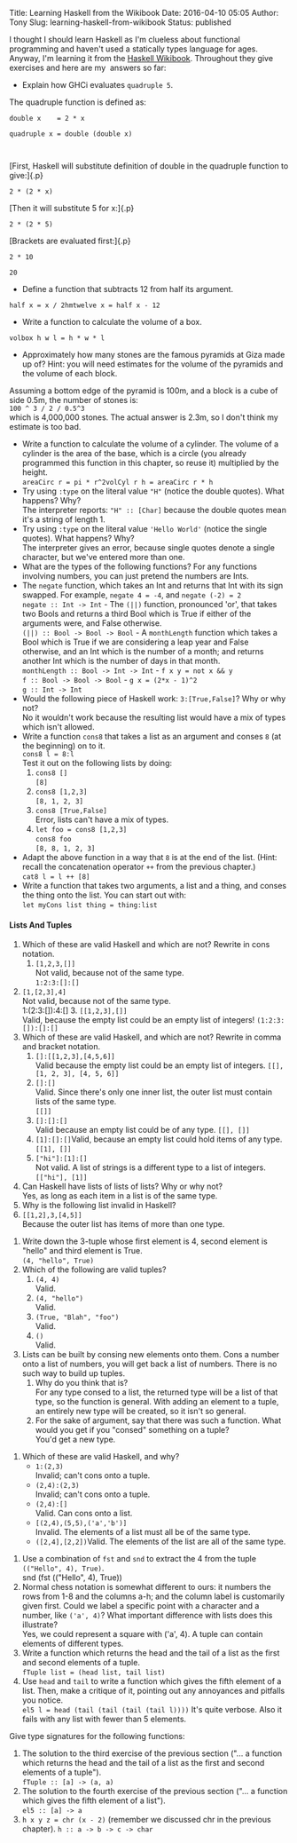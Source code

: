 Title: Learning Haskell from the Wikibook
Date: 2016-04-10 05:05
Author: Tony
Slug: learning-haskell-from-wikibook
Status: published

I thought I should learn Haskell as I'm clueless about functional programming and haven't used a statically types language for ages. Anyway, I'm learning it from the [Haskell Wikibook](https://en.wikibooks.org/wiki/Haskell). Throughout they give exercises and here are my  answers so far:  
  

-   Explain how GHCi evaluates `quadruple 5`.

The quadruple function is defined as:  
  

    double x    = 2 * x

    quadruple x = double (double x)

     

[First, Haskell will substitute definition of double in the quadruple function to give:]{.p}  

    2 * (2 * x)

[Then it will substitute 5 for x:]{.p}  

    2 * (2 * 5)

[Brackets are evaluated first:]{.p}  

    2 * 10

    20

  

-   Define a function that subtracts 12 from half its argument.

`half x = x / 2hmtwelve x = half x - 12`  
  

-   Write a function to calculate the volume of a box.  
     
   `volbox h w l = h * w * l`

<!-- -->

-   Approximately how many stones are the famous pyramids at Giza made up of? Hint: you will need estimates for the volume of the pyramids and the volume of each block.  
     
   Assuming a bottom edge of the pyramid is 100m, and a block is a cube of side 0.5m, the number of stones is:  
   `100 ^ 3 / 2 / 0.5^3`  
   which is 4,000,000 stones. The actual answer is 2.3m, so I don't think my estimate is too bad. 
-   Write a function to calculate the volume of a cylinder. The volume of a cylinder is the area of the base, which is a circle (you already programmed this function in this chapter, so reuse it) multiplied by the height.  
   `areaCirc r = pi * r^2volCyl r h = areaCirc r * h`
-   Try using `:type` on the literal value `"H"` (notice the double quotes). What happens? Why?  
   The interpreter reports: `"H" :: [Char]` because the double quotes mean it's a string of length 1.
-   Try using `:type` on the literal value `'Hello World'` (notice the single quotes). What happens? Why?  
   The interpreter gives an error, because single quotes denote a single character, but we've entered more than one. 
-   What are the types of the following functions? For any functions involving numbers, you can just pretend the numbers are Ints.  
   -   The `negate` function, which takes an Int and returns that Int with its sign swapped. For example, `negate 4 = -4`, and `negate (-2) = 2 `  
       `negate :: Int -> Int`
    -   The `(||)` function, pronounced 'or', that takes two Bools and returns a third Bool which is True if either of the arguments were, and False otherwise.  
       `(||) :: Bool -> Bool -> Bool`
    -   A `monthLength` function which takes a Bool which is True if we are considering a leap year and False otherwise, and an Int which is the number of a month; and returns another Int which is the number of days in that month.  
       `monthLength :: Bool -> Int -> Int`
    -   `f x y = not x && y`  
       `f :: Bool -> Bool -> Bool`
    -   `g x = (2*x - 1)^2`  
       `g :: Int -> Int`
-   Would the following piece of Haskell work: `3:[True,False]`? Why or why not?  
   No it wouldn't work because the resulting list would have a mix of types which isn't allowed.
-   Write a function `cons8` that takes a list as an argument and conses `8` (at the beginning) on to it.  
   `cons8 l = 8:l`  
   Test it out on the following lists by doing:
    1.  `cons8 []`  
       `[8]`
    2.  `cons8 [1,2,3]`  
       `[8, 1, 2, 3]`
    3.  `cons8 [True,False]`  
       Error, lists can't have a mix of types.
    4.  `let foo = cons8 [1,2,3]`  
       `cons8 foo`  
       `[8, 8, 1, 2, 3]`
-   Adapt the above function in a way that `8` is at the end of the list. (Hint: recall the concatenation operator `++` from the previous chapter.)  
   `cat8 l = l ++ [8]`
-   Write a function that takes two arguments, a list and a thing, and conses the thing onto the list. You can start out with:  
   `let myCons list thing = thing:list`

#### Lists And Tuples

1.  Which of these are valid Haskell and which are not? Rewrite in cons notation.
    1.  `[1,2,3,[]]`  
       Not valid, because not of the same type.  
       `1:2:3:[]:[]`  
   2.  `[1,[2,3],4]`  
       Not valid, because not of the same type.  
       1:(2:3:\[\]):4:\[\]
    3.  `[[1,2,3],[]]`  
       Valid, because the empty list could be an empty list of integers! `(1:2:3:[]):[]:[]`
2.  Which of these are valid Haskell, and which are not? Rewrite in comma and bracket notation.
    1.  `[]:[[1,2,3],[4,5,6]]`  
       Valid because the empty list could be an empty list of integers. `[[], [1, 2, 3], [4, 5, 6]]`
    2.  `[]:[]`  
       Valid. Since there's only one inner list, the outer list must contain lists of the same type.  
       `[[]]`
    3.  `[]:[]:[]`  
       Valid because an empty list could be of any type. `[[], []]`
    4.  `[1]:[]:[]`Valid, because an empty list could hold items of any type. `[[1], []]`
    5.  `["hi"]:[1]:[]`  
       Not valid. A list of strings is a different type to a list of integers.  
       `[["hi"], [1]]`
3.  Can Haskell have lists of lists of lists? Why or why not?  
   Yes, as long as each item in a list is of the same type.
4.  Why is the following list invalid in Haskell?  
   1.  `[[1,2],3,[4,5]]`  
       Because the outer list has items of more than one type.

<!-- -->

1.  Write down the 3-tuple whose first element is 4, second element is "hello" and third element is True.  
   `(4, "hello", True)`
2.  Which of the following are valid tuples?
    1.  `(4, 4)`  
       Valid.
    2.  `(4, "hello")`  
       Valid.
    3.  `(True, "Blah", "foo")`  
       Valid.
    4.  `()`  
       Valid.
3.  Lists can be built by consing new elements onto them. Cons a number onto a list of numbers, you will get back a list of numbers. There is no such way to build up tuples.
    1.  Why do you think that is?  
       For any type consed to a list, the returned type will be a list of that type, so the function is general. With adding an element to a tuple, an entirely new type will be created, so it isn't so general.
    2.  For the sake of argument, say that there was such a function. What would you get if you "consed" something on a tuple?  
       You'd get a new type.

<!-- -->

1.  Which of these are valid Haskell, and why?
    -   `1:(2,3)`  
       Invalid; can't cons onto a tuple.
    -   `(2,4):(2,3)`  
       Invalid; can't cons onto a tuple.
    -   `(2,4):[]`  
       Valid. Can cons onto a list.
    -   `[(2,4),(5,5),('a','b')]`  
       Invalid. The elements of a list must all be of the same type.
    -   `([2,4],[2,2])`Valid. The elements of the list are all of the same type. 

<!-- -->

1.  Use a combination of `fst` and `snd` to extract the 4 from the tuple `(("Hello", 4), True)`.  
   snd (fst (("Hello", 4), True))
2.  Normal chess notation is somewhat different to ours: it numbers the rows from 1-8 and the columns a-h; and the column label is customarily given first. Could we label a specific point with a character and a number, like `('a', 4)`? What important difference with lists does this illustrate?  
   Yes, we could represent a square with ('a', 4). A tuple can contain elements of different types.
3.  Write a function which returns the head and the tail of a list as the first and second elements of a tuple.  
   `fTuple list = (head list, tail list)`
4.  Use `head` and `tail` to write a function which gives the fifth element of a list. Then, make a critique of it, pointing out any annoyances and pitfalls you notice.  
   `el5 l = head (tail (tail (tail (tail l))))` It's quite verbose. Also it fails with any list with fewer than 5 elements. 

Give type signatures for the following functions:  

1.  The solution to the third exercise of the previous section ("... a function which returns the head and the tail of a list as the first and second elements of a tuple").  
   `fTuple :: [a] -> (a, a)`
2.  The solution to the fourth exercise of the previous section ("... a function which gives the fifth element of a list").  
   `el5 :: [a] -> a `
3.  `h x y z = chr (x - 2)` (remember we discussed chr in the previous chapter). `h :: a -> b -> c -> char`

  

</p>

